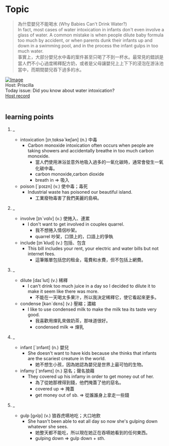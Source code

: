 # Topic

> 為什麼嬰兒不能喝水 (Why Babies Can't Drink Water?) <br>
> In fact, most cases of water intoxication in infants don't even involve a glass of water. A common mistake is when people dilute baby formula too much by accident, or when parents dunk their infants up and down in a swimming pool, and in the process the infant gulps in too much water.  <br>
> 事實上，大部分嬰兒水中毒的案件甚至只喝了不到一杯水。最常見的錯誤是當人們不小心過度稀釋配方奶，或者是父母讓嬰兒上上下下的浸泡在游泳池當中，而期間嬰兒吞下過多的水。 <br>

[![Image](https://cdn.voicetube.com/assets/thumbnails/4DQv80biYbs.jpg)](https://www.youtube.com/embed/4DQv80biYbs?rel=0&showinfo=0&cc_load_policy=0&controls=1&autoplay=1&iv_load_policy=3&playsinline=1&wmode=transparent&start=144&end=165&enablejsapi=1&origin=https://tw.voicetube.com&widgetid=1)<br>
Host: Priscilla
<br>Today issue: Did you know about water intoxication?
<br>
[Host record](https://cdn.voicetube.com/tmp/everyday_records/priscilla.huang/2459.mp3)
<br><br>
## learning points
1. _
	* intoxication [ɪn͵tɑksəˋkeʃən] (n.) 中毒
		- Carbon monoxide intoxication often occurs when people are taking showers and accidentally breathe in too much carbon monoxide.
			+ 當人們使用淋浴並意外地吸入過多的一氧化碳時，通常會發生一氧化碳中毒。
			+ carbon monoxide,carbon dioxide
			+ breath in => 吸入
	* poison [ˋpɔɪzn] (v.) 使中毒；毒死
		- Industrial waste has poisoned our beautiful island.
			+ 工業廢物毒害了我們美麗的島嶼。

2. _
	* involve [ɪnˋvɑlv] (v.) 使捲入、連累
		- I don't want to get involved in couples quarrel.
			+ 我不想捲入情侶吵架。
			+ quarrel 吵架，口頭上的，口語上的爭執
	* include [ɪnˋklud] (v.) 包括、包含
		- This bill includes your rent, your electric and water bills but not internet fees.
			+ 這筆賬單包括您的租金，電費和水費，但不包括上網費。

3. _
	* dilute [daɪˋlut] (v.) 稀釋
		- I can't drink too much juice in a day so I decided to dilute it to make it seem like there was more.
			+ 不能在一天喝太多果汁，所以我決定稀釋它，使它看起來更多。
	* condense [kənˋdɛns] (v.) 壓縮；濃縮
		- I like to use condensed milk to make the milk tea its taste very good.
			+ 我喜歡用煉乳來做奶茶，那味道很好。
			+ condensed milk => 煉乳

4. _
	* infant [ˋɪnfənt] (n.) 嬰兒
		- She doesn't want to have kids because she thinks that infants are the scariest creature in the world.
			+ 她不想生小孩，因為她認為嬰兒是世界上最可怕的生物。
	* infamy [ˋɪnfəmɪ] (n.) 惡名；聲名狼藉
		- They covered up his infamy in order to get money out of her.
			+ 為了從她那裡得到錢，他們掩蓋了他的惡名。
			+ covered up => 掩蓋
			+ get money out of sb. => 從誰誰身上拿走一些錢

5. _
	* gulp [gʌlp] (v.) 狼吞虎嚥地吃；大口地飲
		- She hasn't been able to eat all day so now she's gulping down whatever she sees.
			+ 她整天都不能吃，所以現在她正在吞嚥她看到的任何東西。
			+ gulping down => gulp down + sth.
